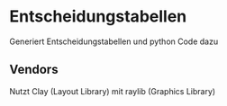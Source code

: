 # Entscheidungstabellen
Generiert Entscheidungstabellen und python Code dazu

## Vendors
Nutzt Clay (Layout Library) mit raylib (Graphics Library)

